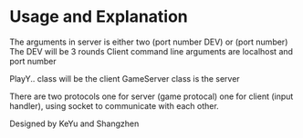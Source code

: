 # Usage and Explanation
The arguments in server is either two (port number DEV) or (port number)
The DEV will be 3 rounds
Client command line arguments are localhost and port number

PlayY.. class will be the client
GameServer class is the server

There are two protocols one for server (game protocal) one for client (input handler), using socket to communicate with each other.

Designed by KeYu and Shangzhen
